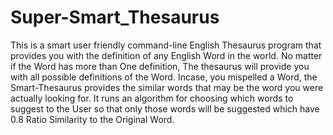 # Super-Smart_Thesaurus
This is a smart user friendly command-line English Thesaurus program that provides you with the definition of any English Word in the world. No matter if the Word has more than One definition, The thesaurus will provide you with all possible definitions of the Word. Incase, you mispelled a Word, the Smart-Thesaurus provides the similar words that may be the word you were actually looking for. It runs an algorithm for choosing which words to suggest to the User so that only those words will be suggested which have 0.8 Ratio Similarity to the Original Word.

